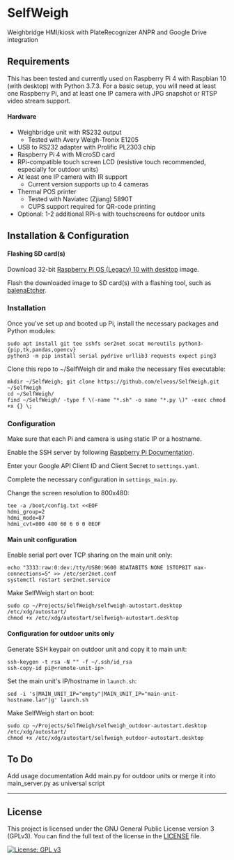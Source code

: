 # SelfWeigh
Weighbridge HMI/kiosk with PlateRecognizer ANPR and Google Drive integration


## Requirements

This has been tested and currently used on Raspberry Pi 4 with Raspbian 10 (with desktop) with Python 3.7.3. For a basic setup, you will need at least one Raspberry Pi, and at least one IP camera with JPG snapshot or RTSP video stream support.

#### Hardware
- Weighbridge unit with RS232 output
    - Tested with Avery Weigh-Tronix E1205
- USB to RS232 adapter with Prolific PL2303 chip
- Raspberry Pi 4 with MicroSD card
- RPi-compatible touch screen LCD (resistive touch recommended, especially for outdoor units)
- At least one IP camera with IR support
    - Current version supports up to 4 cameras
- Thermal POS printer
    - Tested with Naviatec (Zjiang) 5890T
    - CUPS support required for QR-code printing
- Optional: 1-2 additional RPi-s with touchscreens for outdoor units

## Installation & Configuration
#### Flashing SD card(s)
Download 32-bit [Raspberry Pi OS (Legacy) 10 with desktop](https://www.raspberrypi.com/software/operating-systems/#raspberry-pi-os-legacy) image.

Flash the downloaded image to SD card(s) with a flashing tool, such as [balenaEtcher](https://www.balena.io/etcher/).

### Installation
Once you've set up and booted up Pi, install the necessary packages and Python modules:
```
sudo apt install git tee sshfs ser2net socat moreutils python3-{pip,tk,pandas,opencv}
python3 -m pip install serial pydrive urllib3 requests expect ping3
```

Clone this repo to ~/SelfWeigh dir and make the necessary files executable:
```
mkdir ~/SelfWeigh; git clone https://github.com/elveos/SelfWeigh.git ~/SelfWeigh
cd ~/SelfWeigh/
find ~/SelfWeigh/ -type f \(-name "*.sh" -o name "*.py \)" -exec chmod +x {} \;
```

### Configuration
Make sure that each Pi and camera is using static IP or a hostname.

Enable the SSH server by following [Raspberry Pi Documentation](https://www.raspberrypi.com/documentation/computers/remote-access.html#ssh).

Enter your Google API Client ID and Client Secret to ```settings.yaml```.

Complete the necessary configuration in ```settings_main.py```.

Change the screen resolution to 800x480:
```
tee -a /boot/config.txt <<EOF
hdmi_group=2
hdmi_mode=87
hdmi_cvt=800 480 60 6 0 0 0EOF
```



#### Main unit configuration

Enable serial port over TCP sharing on the main unit only:
```
echo "3333:raw:0:dev:/tty/USB0:9600 8DATABITS NONE 1STOPBIT max-connections=5" >> /etc/ser2net.conf
systemctl restart ser2net.service
```

Make SelfWeigh start on boot:
```
sudo cp ~/Projects/SelfWeigh/selfweigh-autostart.desktop /etc/xdg/autostart/
chmod +x /etc/xdg/autostart/selfweigh-autostart.desktop
```


#### Configuration for outdoor units only
Generate SSH keypair on outdoor unit and copy it to main unit:
```
ssh-keygen -t rsa -N "" -f ~/.ssh/id_rsa
ssh-copy-id pi@<remote-unit-ip>
```
Set the main unit's IP/hostname in ```launch.sh```:
```
sed -i 's|MAIN_UNIT_IP="empty"|MAIN_UNIT_IP="main-unit-hostname.lan"|g' launch.sh
```

Make SelfWeigh start on boot:
```
sudo cp ~/Projects/SelfWeigh/selfweigh_outdoor-autostart.desktop /etc/xdg/autostart/
chmod +x /etc/xdg/autostart/selfweigh_outdoor-autostart.desktop
```

## To Do
Add usage documentation
Add main.py for outdoor units or merge it into main_server.py as universal script

---

## License

This project is licensed under the GNU General Public License version 3 (GPLv3). You can find the full text of the license in the [LICENSE](LICENSE) file.

[![License: GPL v3](https://www.gnu.org/graphics/gplv3-127x51.png)](https://www.gnu.org/licenses/gpl-3.0)
